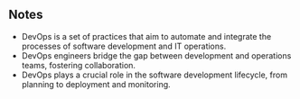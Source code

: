 ## Notes
   - DevOps is a set of practices that aim to automate and integrate the processes of software development and IT operations.
  -  DevOps engineers bridge the gap between development and operations teams, fostering collaboration.
   - DevOps plays a crucial role in the software development lifecycle, from planning to deployment and monitoring.
